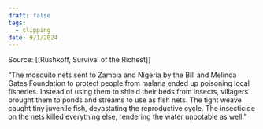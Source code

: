 ```yaml
---
draft: false
tags:
  - clipping
date: 9/1/2024
---
```

Source: [[Rushkoff, Survival of the Richest]]

“The mosquito nets sent to Zambia and Nigeria by the Bill and Melinda Gates Foundation to protect people from malaria ended up poisoning local fisheries. Instead of using them to shield their beds from insects, villagers brought them to ponds and streams to use as fish nets. The tight weave caught tiny juvenile fish, devastating the reproductive cycle. The insecticide on the nets killed everything else, rendering the water unpotable as well.”
